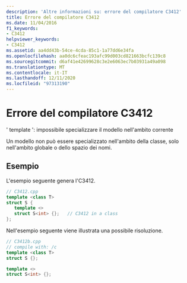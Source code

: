 ```yaml
---
description: 'Altre informazioni su: errore del compilatore C3412'
title: Errore del compilatore C3412
ms.date: 11/04/2016
f1_keywords:
- C3412
helpviewer_keywords:
- C3412
ms.assetid: aa4dd43b-54ce-4cda-85c1-1a77dd6e34fa
ms.openlocfilehash: aa0dc6cfeac193afc99d003cd821663bcfc139c8
ms.sourcegitcommit: d6af41e42699628c3e2e6063ec7b03931a49a098
ms.translationtype: MT
ms.contentlocale: it-IT
ms.lasthandoff: 12/11/2020
ms.locfileid: "97313190"
---
```

# <a name="compiler-error-c3412"></a>Errore del compilatore C3412

' template ': impossibile specializzare il modello nell'ambito corrente

Un modello non può essere specializzato nell'ambito della classe, solo nell'ambito globale o dello spazio dei nomi.

## <a name="examples"></a>Esempio

L'esempio seguente genera l'C3412.

```cpp
// C3412.cpp
template <class T>
struct S {
   template <>
   struct S<int> {};   // C3412 in a class
};
```

Nell'esempio seguente viene illustrata una possibile risoluzione.

```cpp
// C3412b.cpp
// compile with: /c
template <class T>
struct S {};

template <>
struct S<int> {};
```

